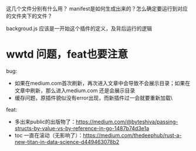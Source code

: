 
这几个文件分别有什么用？
manifest是如何生成出来的？怎么确定要运行到对应的文件夹下的文件？

backgroud.js 应该是一开始这个插件的定义，及背后运行的逻辑


# wwtd 问题，feat也要注意
bug:
- 如果在medium.com首次刷新，再次进入文章中会导致不会展示目录；如果在文章中刷新，那么进入medium.com 还是会展示目录
- 缓存问题，原插件貌似没有error出现，而新插件过一会就要重新加载\

feat:
- 多出来public的出版物了：https://medium.com/@byteshiva/passing-structs-by-value-vs-by-reference-in-go-1487b74d3e1a 
- toc 一直在滚动（无影响了）：https://medium.com/thedeephub/rust-a-new-titan-in-data-science-d449463078b2